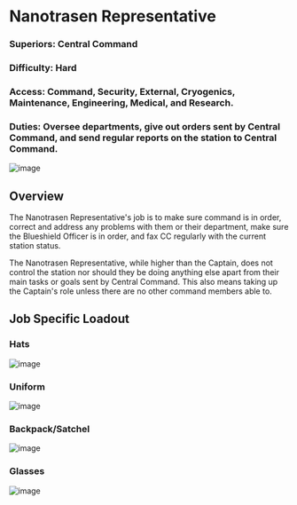 # Nanotrasen Representative
### Superiors: Central Command
### Difficulty: Hard
### Access: Command, Security, External, Cryogenics, Maintenance, Engineering, Medical, and Research.
### Duties: Oversee departments, give out orders sent by Central Command, and send regular reports on the station to Central Command.
![image](https://github.com/user-attachments/assets/94205237-a1d0-4832-8211-2d8bf262f795)


## Overview
The Nanotrasen Representative's job is to make sure command is in order, correct and address any problems with them or their department, make sure the Blueshield Officer is in order, and fax CC regularly with the current station status. 

The Nanotrasen Representative, while higher than the Captain, does not control the station nor should they be doing anything else apart from their main tasks or goals sent by Central Command. This also means taking up the Captain's role unless there are no other command members able to.

## Job Specific Loadout

### Hats
![image](https://github.com/user-attachments/assets/2c06a239-1554-450e-a2c7-791ff82a5693)

### Uniform
![image](https://github.com/user-attachments/assets/32d6bacc-f451-4043-a6b9-4829e63b8072)

### Backpack/Satchel
![image](https://github.com/user-attachments/assets/8394e54e-5b3b-45a5-bcf3-ec7351616057)

### Glasses
![image](https://github.com/user-attachments/assets/6953e052-bb31-4f7a-88b0-4a2cf2f93460)
